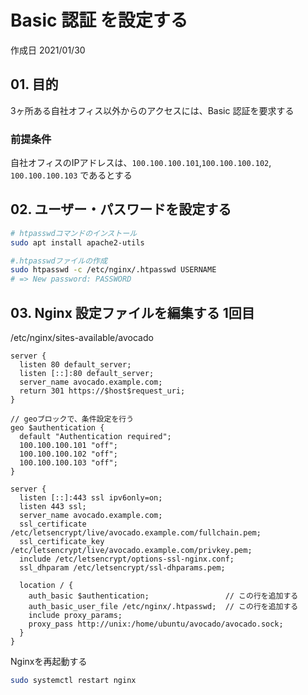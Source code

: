# Basic 認証 を設定する

作成日 2021/01/30

## 01. 目的

3ヶ所ある自社オフィス以外からのアクセスには、Basic 認証を要求する

### 前提条件

自社オフィスのIPアドレスは、`100.100.100.101`,`100.100.100.102`, `100.100.100.103` であるとする

## 02. ユーザー・パスワードを設定する

```bash
# htpasswdコマンドのインストール
sudo apt install apache2-utils

#.htpasswdファイルの作成
sudo htpasswd -c /etc/nginx/.htpasswd USERNAME
# => New password: PASSWORD
```

## 03. Nginx 設定ファイルを編集する 1回目

/etc/nginx/sites-available/avocado

```text
server {
  listen 80 default_server;
  listen [::]:80 default_server;
  server_name avocado.example.com;
  return 301 https://$host$request_uri;
}

// geoブロックで、条件設定を行う
geo $authentication {
  default "Authentication required";
  100.100.100.101 "off";
  100.100.100.102 "off";
  100.100.100.103 "off";
}

server {
  listen [::]:443 ssl ipv6only=on;
  listen 443 ssl;
  server_name avocado.example.com;
  ssl_certificate /etc/letsencrypt/live/avocado.example.com/fullchain.pem;
  ssl_certificate_key /etc/letsencrypt/live/avocado.example.com/privkey.pem;
  include /etc/letsencrypt/options-ssl-nginx.conf;
  ssl_dhparam /etc/letsencrypt/ssl-dhparams.pem;

  location / {
    auth_basic $authentication;                 // この行を追加する             
    auth_basic_user_file /etc/nginx/.htpasswd;  // この行を追加する
    include proxy_params;
    proxy_pass http://unix:/home/ubuntu/avocado/avocado.sock;
  }
}
```

Nginxを再起動する

```bash
sudo systemctl restart nginx
```
